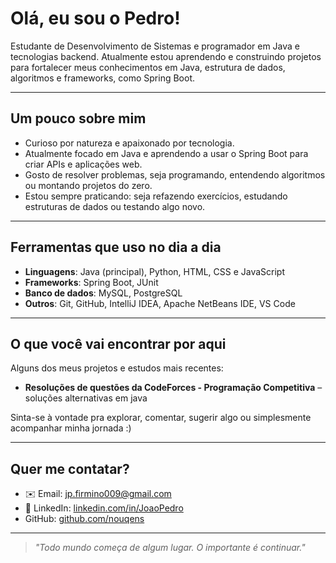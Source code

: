 # Olá, eu sou o Pedro!

Estudante de Desenvolvimento de Sistemas e programador em Java e tecnologias backend. Atualmente estou aprendendo e construindo projetos para fortalecer meus conhecimentos em Java, estrutura de dados, algoritmos e frameworks, como Spring Boot.

---

## Um pouco sobre mim

- Curioso por natureza e apaixonado por tecnologia.
- Atualmente focado em Java e aprendendo a usar o Spring Boot para criar APIs e aplicações web.
- Gosto de resolver problemas, seja programando, entendendo algoritmos ou montando projetos do zero.
- Estou sempre praticando: seja refazendo exercícios, estudando estruturas de dados ou testando algo novo.

---

## Ferramentas que uso no dia a dia

- **Linguagens**: Java (principal), Python, HTML, CSS e JavaScript
- **Frameworks**: Spring Boot, JUnit
- **Banco de dados**: MySQL, PostgreSQL
- **Outros**: Git, GitHub, IntelliJ IDEA, Apache NetBeans IDE, VS Code

---

## O que você vai encontrar por aqui

Alguns dos meus projetos e estudos mais recentes:

- **Resoluções de questões da CodeForces - Programação Competitiva** – soluções alternativas em java

 <!---
- **API REST com Spring Boot** – um back-end simples pra aprender como tudo se conecta.
- **Estruturas de dados** – listas, filas, pilhas e árvores implementadas do zero pra entender como funcionam por dentro.
--->

Sinta-se à vontade pra explorar, comentar, sugerir algo ou simplesmente acompanhar minha jornada :)

---

## Quer me contatar?

- ✉️ Email: jp.firmino009@gmail.com  
- 💼 LinkedIn: [linkedin.com/in/JoaoPedro](https://www.linkedin.com/in/jo%C3%A3o-pedro-0501b1339?utm_source=share&utm_campaign=share_via&utm_content=profile&utm_medium=android_app)  
- GitHub: [github.com/nouqens](https://github.com/nouqens)

---

> _"Todo mundo começa de algum lugar. O importante é continuar."_

<!---
nouqens/nouqens is a ✨ special ✨ repository because its `README.md` (this file) appears on your GitHub profile.
You can click the Preview link to take a look at your changes.
--->
